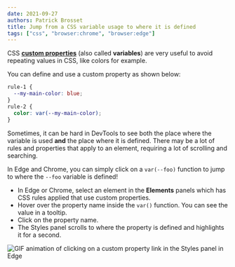 ```yaml
---
date: 2021-09-27
authors: Patrick Brosset
title: Jump from a CSS variable usage to where it is defined
tags: ["css", "browser:chrome", "browser:edge"]
---
```

CSS **[custom properties](https://developer.mozilla.org/en-US/docs/Web/CSS/Using_CSS_custom_properties)** (also called **variables**) are very useful to avoid repeating values in CSS, like colors for example.

You can define and use a custom property as shown below:

```css
rule-1 {
  --my-main-color: blue;
}
rule-2 {
  color: var(--my-main-color);
}
```

Sometimes, it can be hard in DevTools to see both the place where the variable is used **and** the place where it is defined. There may be a lot of rules and properties that apply to an element, requiring a lot of scrolling and searching.

In Edge and Chrome, you can simply click on a `var(--foo)` function to jump to where the `--foo` variable is defined!

* In Edge or Chrome, select an element in the **Elements** panels which has CSS rules applied that use custom properties.
* Hover over the property name inside the `var()` function. You can see the value in a tooltip.
* Click on the property name.
* The Styles panel scrolls to where the property is defined and highlights it for a second.

![GIF animation of clicking on a custom property link in the Styles panel in Edge](/assets/img/jump-to-css-variable.gif)
